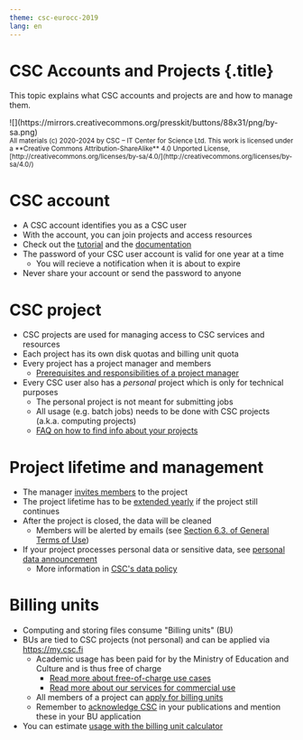 ```yaml
---
theme: csc-eurocc-2019
lang: en
---
```


# CSC Accounts and Projects {.title}

This topic explains what CSC accounts and projects are and how to manage them.

<div class="column">
![](https://mirrors.creativecommons.org/presskit/buttons/88x31/png/by-sa.png)
</div>
<div class="column">
<small>
All materials (c) 2020-2024 by CSC – IT Center for Science Ltd.
This work is licensed under a **Creative Commons Attribution-ShareAlike** 4.0
Unported License, [http://creativecommons.org/licenses/by-sa/4.0/](http://creativecommons.org/licenses/by-sa/4.0/)
</small>
</div>

# CSC account

- A CSC account identifies you as a CSC user
- With the account, you can join projects and access resources
- Check out the [tutorial](https://csc-training.github.io/csc-env-eff/hands-on/connecting/credentials.html) and the [documentation](https://docs.csc.fi/accounts/)
- The password of your CSC user account is valid for one year at a time
    - You will recieve a notification when it is about to expire
- Never share your account or send the password to anyone

# CSC project

- CSC projects are used for managing access to CSC services and resources
- Each project has its own disk quotas and billing unit quota
- Every project has a project manager and members
    - [Prerequisites and responsibilities of a project manager](https://www.csc.fi/en/prerequisites-for-a-project-manager)
- Every CSC user also has a _personal_ project which is only for technical purposes
    - The personal project is not meant for submitting jobs
    - All usage (e.g. batch jobs) needs to be done with CSC projects (a.k.a. computing projects)
    - [FAQ on how to find info about your projects](https://docs.csc.fi/support/faq/how-to-find-information-about-projects/)

# Project lifetime and management

- The manager [invites members](https://docs.csc.fi/accounts/how-to-add-members-to-project/) to the project
- The project lifetime has to be [extended yearly](https://docs.csc.fi/accounts/how-to-manage-your-project/) if the project still continues
- After the project is closed, the data will be cleaned
    - Members will be alerted by emails (see [Section 6.3. of General Terms of Use](https://research.csc.fi/general-terms-of-use))
-  If your project processes personal data or sensitive data, see [personal data announcement](https://docs.csc.fi/accounts/when-your-project-handles-personal-data/)
    - More information in [CSC's data policy](https://www.csc.fi/en/data-policy)

# Billing units

- Computing and storing files consume "Billing units" (BU)
- BUs are tied to CSC projects (not personal) and can be applied via <https://my.csc.fi>
   - Academic usage has been paid for by the Ministry of Education and Culture and is thus free of charge
      - [Read more about free-of-charge use cases](https://research.csc.fi/free-of-charge-use)
      - [Read more about our services for commercial use](https://research.csc.fi/commercial-use/)
   - All members of a project can [apply for billing units](https://docs.csc.fi/accounts/how-to-apply-for-billing-units/)
   - Remember to [acknowledge CSC](https://docs.csc.fi/support/faq/how-to-cite-csc/) in your publications and mention these in your BU application
- You can estimate [usage with the billing unit calculator](https://research.csc.fi/resources/#buc)
